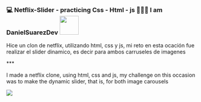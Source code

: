 ### 💻 Netflix-Slider - practicing Css - Html - js 👨🏻‍💻 I am DanielSuarezDev <img src="https://media.giphy.com/media/12oufCB0MyZ1Go/giphy.gif" width="50">

<p>Hice un clon de netflix, utilizando html, css y js, mi reto en esta ocación fue realizar el slider dinamico, es decir para ambos carruseles de imagenes</p>
***
<p>I made a netflix clone, using html, css and js, my challenge on this occasion was to make the dynamic slider, that is, for both image carousels</p>
<img src="https://user-images.githubusercontent.com/65202664/89089413-bed35c80-d362-11ea-93b5-cb147447e801.png" />
